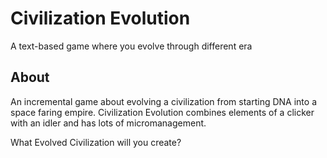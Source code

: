 # Civilization Evolution
A text-based game where you evolve through different era

## About

An incremental game about evolving a civilization from starting DNA into a space faring empire.
Civilization Evolution combines elements of a clicker with an idler and has lots of micromanagement.

What Evolved Civilization will you create?
